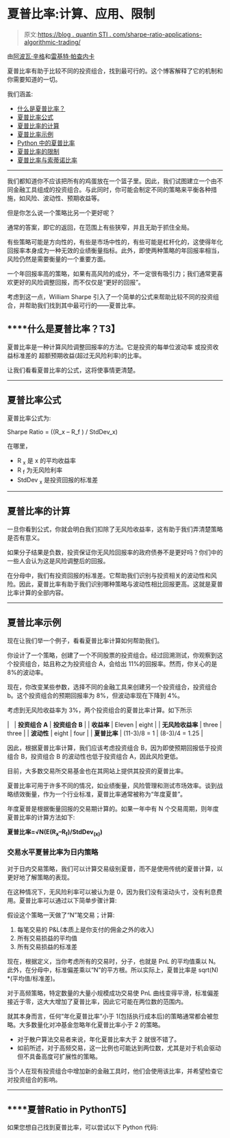 # 夏普比率:计算、应用、限制

> 原文:[https://blog . quantin STI . com/sharpe-ratio-applications-algorithmic-trading/](https://blog.quantinsti.com/sharpe-ratio-applications-algorithmic-trading/)

由[阿波瓦·辛格](https://goo.gl/ldUcij)和[雷基特·帕查内卡](https://www.linkedin.com/in/rekhit/)

夏普比率有助于比较不同的投资组合，找到最可行的。这个博客解释了它的机制和你需要知道的一切。

我们涵盖:

*   [什么是夏普比率？](#what-is-sharpe-ratio)
*   [夏普比率公式](#formula-of-sharpe-ratio)
*   [夏普比率的计算](#calculation-of-sharpe-ratio)
*   [夏普比率示例](#example-of-sharpe-ratio)
*   [Python 中的夏普比率](#sharpe-ratio-in-python)
*   [夏普比率的限制](/sharpe-ratio-applications-algorithmic-trading/#Limitation)
*   [夏普比率与索蒂诺比率](/sharpe-ratio-applications-algorithmic-trading/#Sortino)

* * *

我们都知道你不应该把所有的鸡蛋放在一个篮子里。因此，我们试图建立一个由不同金融工具组成的投资组合。与此同时，你可能会制定不同的策略来平衡各种措施，如风险、波动性、预期收益等。

但是你怎么说一个策略比另一个更好呢？

通常的答案，即它的返回，在范围上有些狭窄，并且无助于抓住全局。

有些策略可能是方向性的，有些是市场中性的，有些可能是杠杆化的，这使得年化回报率本身成为一种无效的业绩衡量指标。此外，即使两种策略的年回报率相当，风险仍然是需要衡量的一个重要方面。

一个年回报率高的策略，如果有高风险的成分，不一定很有吸引力；我们通常更喜欢更好的风险调整回报，而不仅仅是“更好的回报”。

考虑到这一点，William Sharpe 引入了一个简单的公式来帮助比较不同的投资组合，并帮助我们找到其中最可行的——夏普比率。

## ****什么是夏普比率？**T3】**

夏普比率是一种计算风险调整回报率的方法。它是投资的每单位波动率
或投资收益标准差的
超额预期收益(超过无风险利率)的比率。

让我们看看夏普比率的公式，这将使事情更清楚。

* * *

## 夏普比率公式

夏普比率公式为:

Sharpe Ratio = \((R_x – R_f ) / StdDev_x\)

在哪里，

*   R <sub>x</sub> 是 x 的平均收益率
*   R <sub>f</sub> 为无风险利率
*   StdDev <sub>x</sub> 是投资回报的标准差

* * *

## 夏普比率的计算

一旦你看到公式，你就会明白我们扣除了无风险收益率，这有助于我们弄清楚策略是否有意义。

如果分子结果是负数，投资保证你无风险回报率的政府债券不是更好吗？你们中的一些人会认为这是风险调整后的回报。

在分母中，我们有投资回报的标准差。它帮助我们识别与投资相关的波动性和风险。因此，夏普比率有助于我们识别哪种策略与波动性相比回报更高。这就是夏普比率计算的全部内容。

* * *

## 夏普比率示例

现在让我们举一个例子，看看夏普比率计算如何帮助我们。

你设计了一个策略，创建了一个不同股票的投资组合。经过回溯测试，你观察到这个投资组合，姑且称之为投资组合 A，会给出 11%的回报率。然而，你关心的是 8%的波动率。

现在，你改变某些参数，选择不同的金融工具来创建另一个投资组合，投资组合 b。这个投资组合的预期回报率为 8%，但波动率现在下降到 4%。

考虑到无风险收益率为 3%，两个投资组合的夏普比率计算。如下所示

|   | **投资组合 A** | **投资组合 B** |
| **收益率** | Eleven | eight |
| **无风险收益率** | three | three |
| **波动性** | eight | four |
| **夏普比率** | (11-3)/8 = 1 | (8-3)/4 = 1.25 |

因此，根据夏普比率计算，我们应该考虑投资组合 B，因为即使预期回报低于投资组合 B，投资组合 B 的波动性也低于投资组合 A，因此风险更低。

目前，大多数交易所交易基金也在其网站上提供其投资的夏普比率。

夏普比率可用于许多不同的情况，如业绩衡量，风险管理和测试市场效率。谈到战略绩效衡量，作为一个行业标准，夏普比率通常被称为“年度夏普”。

年度夏普是根据衡量回报的交易期计算的。如果一年中有 N 个交易周期，则年度夏普比率的计算方法如下:

**夏普比率=√N(E(R<sub>x</sub>–R<sub>f</sub>)/StdDev<sub>(x)</sub>)**

### ****交易水平夏普比率为日内策略****

对于日内交易策略，我们可以计算交易级别夏普，而不是使用传统的夏普计算，以更好地了解策略的表现。

在这种情况下，无风险利率可以被认为是 0，因为我们没有滚动头寸，没有利息费用。夏普比率可以通过以下简单步骤计算:

假设这个策略一天做了“N”笔交易；计算:

1.  每笔交易的 P&L(本质上是你支付的佣金之外的收入)
2.  所有交易损益的平均值
3.  所有交易损益的标准差

现在，根据定义，当你考虑所有的交易时，分子，也就是 PnL 的平均值乘以 N。此外，在分母中，标准偏差乘以“N”的平方根。所以实际上，夏普比率是 sqrt(N) *(平均值/标准差)。

对于高频策略，特定数量的大量小规模成功交易使 PnL 曲线变得平滑，标准偏差接近于零，这大大增加了夏普比率，因此它可能在两位数的范围内。

就其本身而言，任何“年化夏普比率”小于 1(包括执行成本后)的策略通常都会被忽略。大多数量化对冲基金忽略年化夏普比率小于 2 的策略。

*   对于散户算法交易者来说，年化夏普比率大于 2 就很不错了。
*   如前所述，对于高频交易，这一比例也可能达到两位数，尤其是对于机会驱动但不具备高度可扩展性的策略。

当个人在现有投资组合中增加新的金融工具时，他们会使用该比率，并希望检查它对投资组合的影响。

* * *

## ****夏普**R**atio in Python**T5】**

如果您想自己找到夏普比率，可以尝试以下 Python 代码: